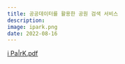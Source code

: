 ```yaml
---
title: 공공데이터를 활용한 공원 검색 서비스
description: 
image: ipark.png
date: 2022-08-16
---
```


<a href="../assets/PORTFOLIO1.pdf">i Pa|rK.pdf</a>